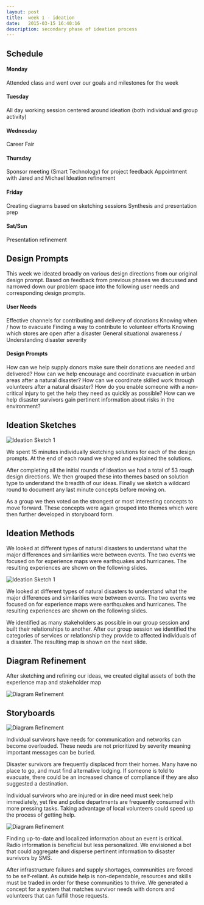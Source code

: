 ```yaml
---
layout: post
title:  week 1 - ideation
date:   2015-03-15 16:40:16
description: secondary phase of ideation process
---
```

## Schedule  

#### Monday
Attended class and went over our goals and milestones for the week

#### Tuesday
All day working session centered around ideation (both individual and group activity)

#### Wednesday
Career Fair

#### Thursday
Sponsor meeting (Smart Technology) for project feedback
Appointment with Jared and Michael 
Ideation refinement

#### Friday
Creating diagrams based on sketching sessions
Synthesis and presentation prep

#### Sat/Sun
Presentation refinement

## Design Prompts  

This week we ideated broadly on various design directions from our original design prompt. Based on feedback from previous phases we discussed and narrowed down our problem space into the following user needs and corresponding design prompts.

#### User Needs
Effective channels for contributing and delivery of donations
Knowing when / how to evacuate
Finding a way to contribute to volunteer efforts
Knowing which stores are open after a disaster
General situational awareness / Understanding disaster severity

#### Design Prompts
How can we help supply donors make sure their donations are needed and delivered?
How can we help encourage and coordinate evacuation in urban areas after a natural disaster?
How can we coordinate skilled work through volunteers after a natural disaster?
How do you enable someone with a non-critical injury to get the help they need as quickly as possible?
How can we help disaster survivors gain pertinent information about risks in the environment?

## Ideation Sketches
![Ideation Sketch 1](../../../img/week-0/ideationProcess1.png)

We spent 15 minutes individually sketching solutions for each of the design prompts. At the end of each round we shared and explained the solutions.  

After completing all the initial rounds of ideation we had a total of 53 rough design directions. We then grouped these into themes based on solution type to understand the breadth of our ideas. Finally we sketch a wildcard round to document any last minute concepts before moving on.  

As a group we then voted on the strongest or most interesting concepts to move forward. These concepts were again grouped into themes which were then further developed in storyboard form.  

## Ideation Methods

We looked at different types of natural disasters to understand what the major differences and similarities were between events. The two events we focused on for experience maps were earthquakes and hurricanes. The resulting experiences are shown on the following slides.

![Ideation Sketch 1](../../../img/week-0/ideationProcess2.png)

We looked at different types of natural disasters to understand what the major differences and similarities were between events. The two events we focused on for experience maps were earthquakes and hurricanes. The resulting experiences are shown on the following slides.  

We identified as many stakeholders as possible in our group session and built their relationships to another. After our group session we identified the categories of services or relationship they provide to affected individuals of a disaster. The resulting map is shown on the next slide.

## Diagram Refinement

After sketching and refining our ideas, we created digital assets of both the experience map and stakeholder map

![Diagram Refinement](../../../img/week-0/ideationDiagrams1.png)

## Storyboards

![Diagram Refinement](../../../img/week-0/ideationConcepts1.png)

Individual survivors have needs for communication and networks can become overloaded. These needs are not prioritized by severity meaning important messages can be buried.  

Disaster survivors are frequently displaced from their homes. Many have no place to go, and must find alternative lodging. If someone is told to evacuate, there could be an increased chance of compliance if they are also suggested a destination.  

Individual survivors who are injured or in dire need must seek help immediately, yet fire and police departments are frequently consumed with more pressing tasks. Taking advantage of local volunteers could speed up the process of getting help.  

![Diagram Refinement](../../../img/week-0/ideationConcepts2.png)

Finding up-to-date and localized information about an event is critical. Radio information is beneficial but less personalized. We envisioned a bot that could aggregate and disperse pertinent information to disaster survivors by SMS.  

After infrastructure failures and supply shortages, communities are forced to be self-reliant. As outside help is non-dependable, resources and skills must be traded in order for these communities to thrive. We generated a concept for a system that matches survivor needs with donors and volunteers that can fulfill those requests.

